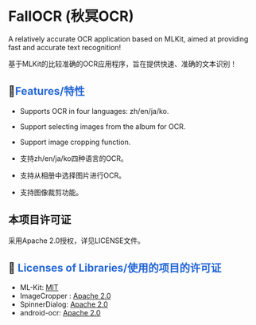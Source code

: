 # FallOCR (秋冥OCR)

A relatively accurate OCR application based on MLKit, aimed at providing fast and accurate text recognition!

基于MLKit的比较准确的OCR应用程序，旨在提供快速、准确的文本识别！

## 🚀<font color="#2467d6"><b>Features/特性</b></font>

* Supports OCR in four languages: zh/en/ja/ko.
* Support selecting images from the album for OCR.
* Support image cropping function.

* 支持zh/en/ja/ko四种语言的OCR。
* 支持从相册中选择图片进行OCR。
* 支持图像裁剪功能。

## 本项目许可证
采用Apache 2.0授权，详见LICENSE文件。

## 📓 <font color="#2467d6"><b>Licenses of Libraries/使用的项目的许可证</b></font>
* ML-Kit: [MIT](https://developers.google.com/ml-kit/)
* ImageCropper : [Apache 2.0](https://github.com/ArthurHub/Android-Image-Cropper/blob/master/LICENSE.txt)
* SpinnerDialog: [Apache 2.0](https://github.com/MdFarhanRaja/SearchableSpinner/blob/master/LICENSE)
* android-ocr: [Apache 2.0](https://github.com/SubhamTyagi/android-ocr)